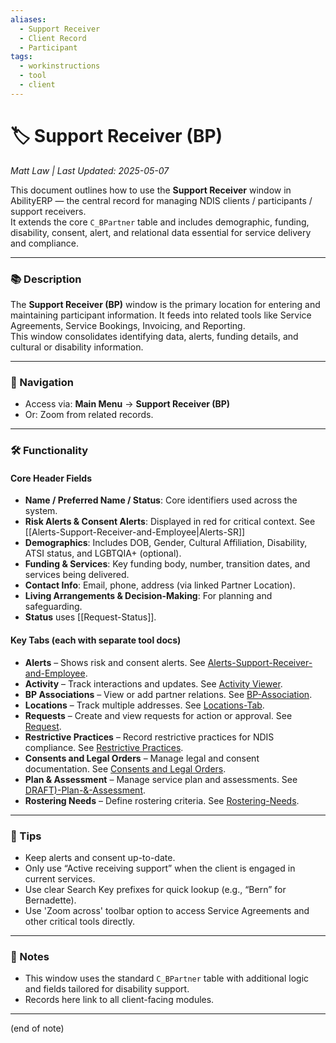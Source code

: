 ```yaml
---
aliases:
  - Support Receiver
  - Client Record
  - Participant
tags:
  - workinstructions
  - tool
  - client
---
```


# 🏷️ Support Receiver (BP)

*Matt Law | Last Updated: 2025-05-07*

This document outlines how to use the **Support Receiver** window in AbilityERP — the central record for managing NDIS clients / participants / support receivers.  
It extends the core `C_BPartner` table and includes demographic, funding, disability, consent, alert, and relational data essential for service delivery and compliance.

---

### 📚 Description
The **Support Receiver (BP)** window is the primary location for entering and maintaining participant information. It feeds into related tools like Service Agreements, Service Bookings, Invoicing, and Reporting.  
This window consolidates identifying data, alerts, funding details, and cultural or disability information.

---

### 🧭 Navigation
- Access via: **Main Menu** → **Support Receiver (BP)**
- Or: Zoom from related records.

---

### 🛠️ Functionality

#### Core Header Fields
- **Name / Preferred Name / Status**: Core identifiers used across the system.
- **Risk Alerts & Consent Alerts**: Displayed in red for critical context. See [[Alerts-Support-Receiver-and-Employee|Alerts-SR]]
- **Demographics**: Includes DOB, Gender, Cultural Affiliation, Disability, ATSI status, and LGBTQIA+ (optional).
- **Funding & Services**: Key funding body, number, transition dates, and services being delivered.
- **Contact Info**: Email, phone, address (via linked Partner Location).
- **Living Arrangements & Decision-Making**: For planning and safeguarding.
- **Status** uses [[Request-Status]]. 

#### Key Tabs (each with separate tool docs)
- **Alerts** – Shows risk and consent alerts. See [Alerts-Support-Receiver-and-Employee](Alerts-Support-Receiver-and-Employee.md).
- **Activity** – Track interactions and updates. See [Activity Viewer](activity-viewer.md).
- **BP Associations** – View or add partner relations. See [BP-Association](BP-Association.md).
- **Locations** – Track multiple addresses. See [Locations-Tab](Locations-Tab.md).
- **Requests** – Create and view requests for action or approval. See [Request](request.md).
- **Restrictive Practices** – Record restrictive practices for NDIS compliance. See [Restrictive Practices](restrictive-practices.md).
- **Consents and Legal Orders** – Manage legal and consent documentation. See [Consents and Legal Orders](Consents-and-Legal-Orders.md).
- **Plan & Assessment** – Manage service plan and assessments. See [DRAFT)-Plan-&-Assessment]((DRAFT)Plan-&-Assessment.md).
- **Rostering Needs** – Define rostering criteria. See [Rostering-Needs](Rostering-Needs.md).

---

### 🎯 Tips
- Keep alerts and consent up-to-date.
- Only use “Active receiving support” when the client is engaged in current services.
- Use clear Search Key prefixes for quick lookup (e.g., “Bern” for Bernadette).
- Use 'Zoom across' toolbar option to access Service Agreements and other critical tools directly.

---

### 📝 Notes
- This window uses the standard `C_BPartner` table with additional logic and fields tailored for disability support.
- Records here link to all client-facing modules. 


---
(end of note)
